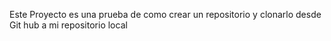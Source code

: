 Este Proyecto es una prueba de como crear un repositorio y clonarlo desde Git hub a mi repositorio local

